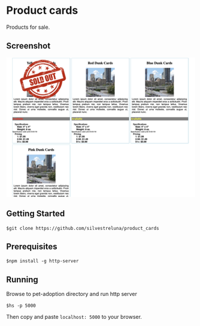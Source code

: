 # Product cards
Products for sale.

## Screenshot
![Product Cards page](https://raw.githubusercontent.com/silvestreluna/product_cards/master/img/product_card.png)

## Getting Started
```
$git clone https://github.com/silvestreluna/product_cards
```
## Prerequisites
```
$npm install -g http-server
```

## Running
Browse to pet-adoption directory and run http server
```
$hs -p 5000
```
Then copy and paste `localhost: 5000` to your browser.